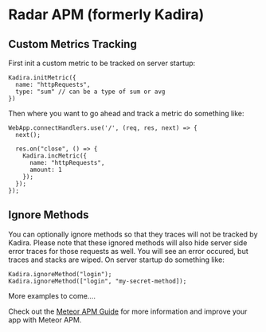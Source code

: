 # Radar APM (formerly Kadira)

## Custom Metrics Tracking

First init a custom metric to be tracked on server startup:

```
Kadira.initMetric({
  name: "httpRequests",
  type: "sum" // can be a type of sum or avg
})
```

Then where you want to go ahead and track a metric do something like:
```
WebApp.connectHandlers.use('/', (req, res, next) => {
  next();

  res.on("close", () => {
    Kadira.incMetric({
      name: "httpRequests",
      amount: 1
    });
  });
});
```

## Ignore Methods

You can optionally ignore methods so that they traces will not be tracked by Kadira. Please note that these ignored methods will also hide server side error traces for those requests as well. You will see an error occured, but traces and stacks are wiped. On server startup do something like:

```
Kadira.ignoreMethod("login");
Kadira.ignoreMethod(["login", "my-secret-method]);
```

More examples to come....

Check out the [Meteor APM Guide](http://galaxy-guide.meteor.com/apm-getting-started.html) for more information and improve your app with Meteor APM.
